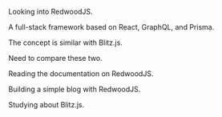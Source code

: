 Looking into RedwoodJS.

A full-stack framework based on React, GraphQL, and Prisma.

The concept is similar with Blitz.js.

Need to compare these two.

Reading the documentation on RedwoodJS.

Building a simple blog with RedwoodJS.

Studying about Blitz.js.
